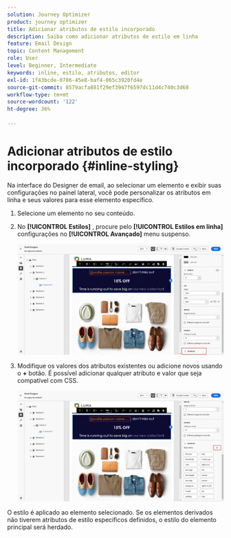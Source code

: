 ```yaml
---
solution: Journey Optimizer
product: journey optimizer
title: Adicionar atributos de estilo incorporado
description: Saiba como adicionar atributos de estilo em linha
feature: Email Design
topic: Content Management
role: User
level: Beginner, Intermediate
keywords: inline, estilo, atributos, editor
exl-id: 1f43bcde-0786-45e8-baf4-065c3920fd4e
source-git-commit: 8579acfa881f29ef3947f6597dc11d4c740c3d68
workflow-type: tm+mt
source-wordcount: '122'
ht-degree: 36%

---
```


# Adicionar atributos de estilo incorporado {#inline-styling}

Na interface do Designer de email, ao selecionar um elemento e exibir suas configurações no painel lateral, você pode personalizar os atributos em linha e seus valores para esse elemento específico.

1. Selecione um elemento no seu conteúdo.

1. No **[!UICONTROL Estilos]** , procure pelo **[!UICONTROL Estilos em linha]** configurações no **[!UICONTROL Avançado]** menu suspenso.

   ![](assets/styles_1.png)

1. Modifique os valores dos atributos existentes ou adicione novos usando o **+** botão. É possível adicionar qualquer atributo e valor que seja compatível com CSS.

   ![](assets/styles_2.png)

O estilo é aplicado ao elemento selecionado. Se os elementos derivados não tiverem atributos de estilo específicos definidos, o estilo do elemento principal será herdado.
